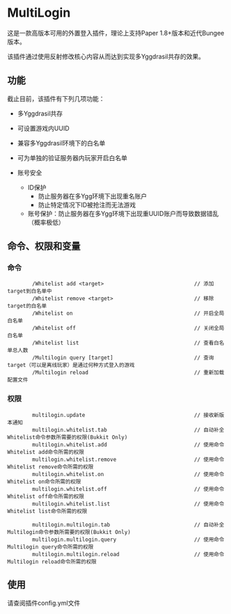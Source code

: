 # MultiLogin
这是一款高版本可用的外置登入插件，理论上支持Paper 1.8+版本和近代Bungee版本。

该插件通过使用反射修改核心内容从而达到实现多Yggdrasil共存的效果。

## 功能
截止目前，该插件有下列几项功能：
* 多Yggdrasil共存
* 可设置游戏内UUID
* 兼容多Yggdrasil环境下的白名单
* 可为单独的验证服务器内玩家开启白名单

* 账号安全
  * ID保护
      * 防止服务器在多Ygg环境下出现重名账户
      * 防止特定情况下ID被抢注而无法游戏
  * 账号保护：防止服务器在多Ygg环境下出现重UUID账户而导致数据错乱（概率极低）

## 命令、权限和变量

### 命令
            /Whitelist add <target>                             // 添加target到白名单中
            /Whitelist remove <target>                          // 移除target的白名单
            /Whitelist on                                       // 开启全局白名单
            /Whitelist off                                      // 关闭全局白名单
            /Whitelist list                                     // 查看白名单总人数
            /Multilogin query [target]                          // 查询target（可以是离线玩家）是通过何种方式登入的游戏
            /Multilogin reload                                  // 重新加载配置文件
### 权限        
            multilogin.update                                   // 接收新版本通知
            multilogin.whitelist.tab                            // 自动补全Whitelist命令参数所需要的权限(Bukkit Only)
            multilogin.whitelist.add                            // 使用命令Whitelist add命令所需的权限
            multilogin.whitelist.remove                         // 使用命令Whitelist remove命令所需的权限
            multilogin.whitelist.on                             // 使用命令Whitelist on命令所需的权限
            multilogin.whitelist.off                            // 使用命令Whitelist off命令所需的权限
            multilogin.whitelist.list                           // 使用命令Whitelist list命令所需的权限
                    
            multilogin.multilogin.tab                           // 自动补全Multilogin命令参数所需要的权限(Bukkit Only)
            multilogin.multilogin.query                         // 使用命令Multilogin query命令所需的权限
            multilogin.multilogin.reload                        // 使用命令Multilogin reload命令所需的权限

## 使用
请查阅插件config.yml文件
